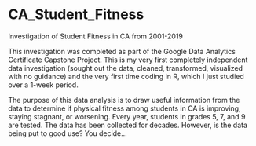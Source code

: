 # CA_Student_Fitness
Investigation of Student Fitness in CA from 2001-2019

This investigation was completed as part of the Google Data Analytics Certificate Capstone Project.  This is my very first completely independent data investigation (sought out the data, cleaned, transformed, visualized with no guidance) and the very first time coding in R, which I just studied over a 1-week period.

The purpose of this data analysis is to draw useful information from the data to determine if physical fitness among students in CA is improving, staying stagnant, or worsening.  Every year, students in grades 5, 7, and 9 are tested.  The data has been collected for decades.  However, is the data being put to good use?  You decide...
